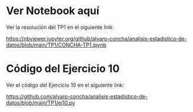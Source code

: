 # Ver Notebook aquí

Ver la resolución del TP1 en el siguiente link:

https://nbviewer.jupyter.org/github/alvaro-concha/analisis-estadistico-de-datos/blob/main/TP1/CONCHA-TP1.ipynb

# Código del Ejercicio 10

Ver el código del Ejercicio 10 en el siguiente link:

https://github.com/alvaro-concha/analisis-estadistico-de-datos/blob/main/TP1/ej10.py